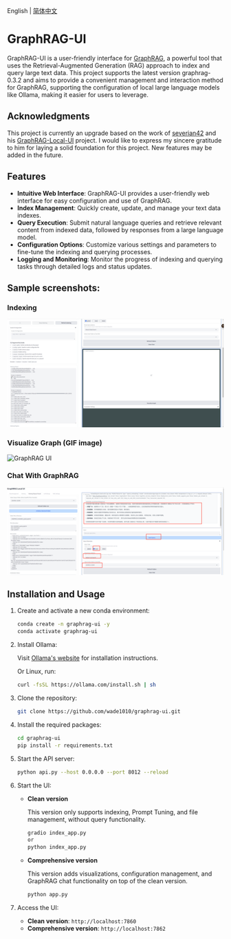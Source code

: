 
English | [简体中文](./README-CN.md)

# GraphRAG-UI

GraphRAG-UI is a user-friendly interface for [GraphRAG](https://github.com/microsoft/graphrag), a powerful tool that uses the Retrieval-Augmented Generation (RAG) approach to index and query large text data. This project supports the latest version graphrag-0.3.2 and aims to provide a convenient management and interaction method for GraphRAG, supporting the configuration of local large language models like Ollama, making it easier for users to leverage.

## Acknowledgments

This project is currently an upgrade based on the work of [severian42](https://github.com/severian42) and his [GraphRAG-Local-UI](https://github.com/severian42/GraphRAG-Local-UI) project. I would like to express my sincere gratitude to him for laying a solid foundation for this project. New features may be added in the future.

## Features

- **Intuitive Web Interface**: GraphRAG-UI provides a user-friendly web interface for easy configuration and use of GraphRAG.
- **Index Management**: Quickly create, update, and manage your text data indexes.
- **Query Execution**: Submit natural language queries and retrieve relevant content from indexed data, followed by responses from a large language model.
- **Configuration Options**: Customize various settings and parameters to fine-tune the indexing and querying processes.
- **Logging and Monitoring**: Monitor the progress of indexing and querying tasks through detailed logs and status updates.

## Sample screenshots:
### Indexing

![GraphRAG UI](./assets/image1.png)

### Visualize Graph (GIF image)

![GraphRAG UI](./assets/image2.gif)

### Chat With GraphRAG

![GraphRAG UI](./assets/image3.png)

## Installation and Usage

1. Create and activate a new conda environment:
    ```bash
    conda create -n graphrag-ui -y
    conda activate graphrag-ui
    ```
2. Install Ollama:

    Visit [Ollama's website](https://ollama.com/) for installation instructions.
    
    Or Linux, run:

   ```bash
   curl -fsSL https://ollama.com/install.sh | sh
   ```

3. Clone the repository:
   ```bash
   git clone https://github.com/wade1010/graphrag-ui.git
   ```

4. Install the required packages:
    ```bash
    cd graphrag-ui
    pip install -r requirements.txt
    ```

5. Start the API server:
    ```bash
    python api.py --host 0.0.0.0 --port 8012 --reload
    ```

6. Start the UI:
    - **Clean version**

        This version only supports indexing, Prompt Tuning, and file management, without query functionality.
        ```bash
        gradio index_app.py
        or
        python index_app.py
        ```
    - **Comprehensive version**

        This version adds visualizations, configuration management, and GraphRAG chat functionality on top of the clean version.
        ```bash
        python app.py
        ```

7. Access the UI:
    - **Clean version**: `http://localhost:7860`
    - **Comprehensive version**: `http://localhost:7862`